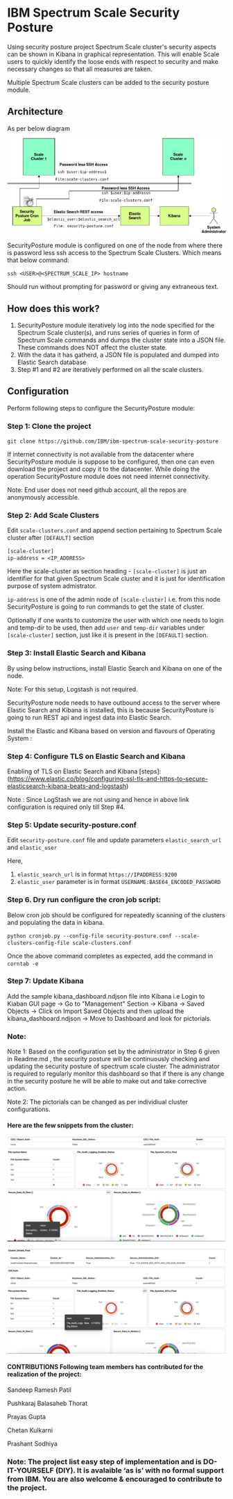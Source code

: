 # IBM Spectrum Scale Security Posture
Using security posture project Spectrum Scale cluster's security aspects can be shown in Kibana in graphical representation. This will enable Scale users to quickly identify the loose ends with respect to security and make necessary changes so that all measures are taken.

Multiple Spectrum Scale clusters can be added to the security posture module.

## Architecture
As per below diagram

![Security Posture Architecture](./SecurityPostureArchitecture.jpg)

SecurityPosture module is configured on one of the node from where there is password less ssh access to the Spectrum Scale Clusters.
Which means that below command:

    ssh <USER>@<SPECTRUM_SCALE_IP> hostname


Should run without prompting for password or giving any extraneous text.

## How does this work?
 1. SecurityPosture module iteratively log into the node specified for the Spectrum Scale cluster(s), and runs series of queries in form of Spectrum Scale commands and dumps the cluster state into a JSON file. These commands does NOT affect the cluster state.
 2. With the data it has gatherd, a JSON file is populated and dumped into Elastic Search database
 3. Step #1 and #2 are iteratively performed on all the scale clusters.


## Configuration

Perform following steps to configure the SecurityPosture module:

### Step 1: Clone the project

    git clone https://github.com/IBM/ibm-spectrum-scale-security-posture

If internet connectivity is not available from the datacenter where SecurityPosture module is suppose to be configured, then one can even download the project and copy it to the datacenter. While doing the operation SecurityPosture module does not need internet connectivity.

Note: End user does not need github account, all the repos are anonymously accessible.



### Step 2: Add Scale Clusters
Edit `scale-clusters.conf` and append section pertaining to Spectrum Scale cluster after `[DEFAULT]` section

    [scale-cluster]
    ip-address = <IP_ADDRESS>


Here the scale-cluster as section heading - `[scale-cluster]` is just an identifier for that given Spectrum Scale cluster and it is just for identification purpose of system admistrator.

`ip-address` is one of the admin node of `[scale-cluster]` i.e. from this node SecurityPosture is going to run commands to get the state of cluster.

Optionally if one wants to customize the user with which one needs to login and temp-dir to be used, then add `user` and `temp-dir` variables under `[scale-cluster]` section, just like it is present in the `[DEFAULT]` section.

### Step 3: Install Elastic Search and Kibana
By using below instructions, install Elastic Search and Kibana on one of the node.

Note: For this setup, Logstash is not required.

SecurityPosture node needs to have outbound access to the server where Elastic Search and Kibana is installed, this is because SecurityPosture is going to run REST api and ingest data into Elastic Search.

Install the Elastic and Kibana based on version and flavours of Operating System :

[Elastic Search tar]: (https://www.elastic.co/guide/en/elasticsearch/reference/7.6/install-elasticsearch.html)

[Kibana tar]: (https://www.elastic.co/guide/en/kibana/7.6/install.html)


### Step 4: Configure TLS on Elastic Search and Kibana
Enabling of TLS on Elastic Search and Kibana [steps]: (https://www.elastic.co/blog/configuring-ssl-tls-and-https-to-secure-elasticsearch-kibana-beats-and-logstash)

Note : Since LogStash we are not using and hence in above link configuration is required only till Step #4.

### Step 5: Update security-posture.conf
Edit `security-posture.conf` file and update parameters `elastic_search_url` and `elastic_user`

Here,

1. `elastic_search_url` is in format `https://IPADDRESS:9200`
2. `elastic_user` parameter is in format `USERNAME:BASE64_ENCODED_PASSWORD`

### Step 6. Dry run configure the cron job script:
Below cron job should be configured for repeatedly scanning of the clusters and populating the data in kibana.

```shell
python cronjob.py --config-file security-posture.conf --scale-clusters-config-file scale-clusters.conf
```

Once the above command completes as expected, add the command in `corntab -e`

### Step 7: Update Kibana
Add the sample kibana_dashboard.ndjson file into Kibana i.e Login to Kiaban GUI page -> Go to "Management" Section -> Kibana -> Saved Objects -> Click on Import Saved Objects and then upload the kibana_dashboard.ndjson -> Move to Dashboard and look for pictorials.


### Note:
Note 1: Based on the configuration set by the administrator in Step 6 given in Readme.md , the security posture will be continuously checking and updating the security posture of spectrum scale cluster. The administrator is required to regularly monitor this dashboard so that if there is any change in the security posture he will be able to make out and take corrective action.

Note 2: The pictorials can be changed as per individiual cluster configurations.

#### Here are the few snippets from the cluster:

![Cluster Snippet1](./Cluster_Snippet1.png)


![Cluster Snippet2](./Cluster_Snippet2.png)

#### CONTRIBUTIONS Following team members has contributed for the realization of the project:

Sandeep Ramesh Patil 

Pushkaraj Balasaheb Thorat

Prayas Gupta

Chetan Kulkarni

Prashant Sodhiya

### Note: The project list easy step of implementation and is  DO-IT-YOURSELF (DIY). It is avalaible ‘as is’ with no formal support from IBM. You are also welcome & encouraged to contribute to the project.

